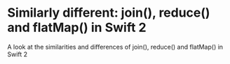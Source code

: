 # Similarly different: join(), reduce() and flatMap() in Swift 2
A look at the similarities and differences of join(), reduce() and flatMap() in Swift 2

